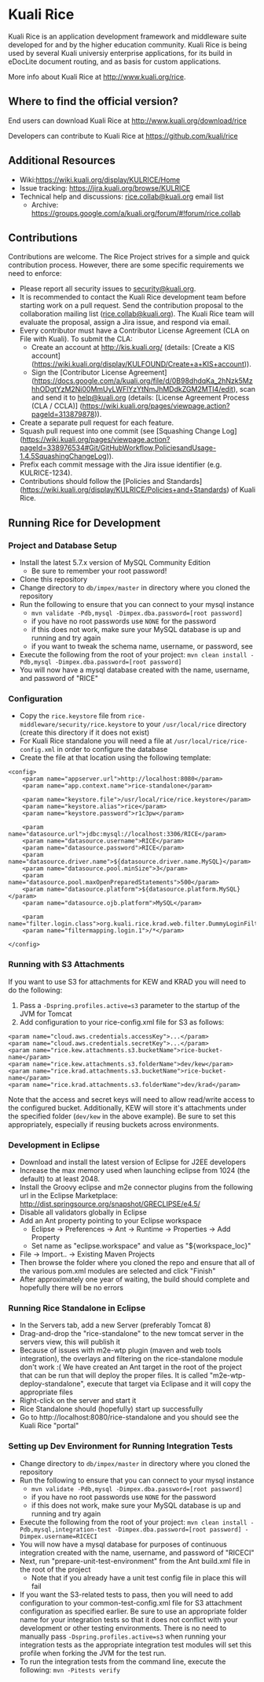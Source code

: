 # Kuali Rice

Kuali Rice is an application development framework and middleware suite developed for and by the higher education community.  Kuali Rice is being used by several Kuali universiy enterprise applications, for its build in eDocLite document routing, and as basis for custom applications.

More info about Kuali Rice at http://www.kuali.org/rice.

## Where to find the official version?

End users can download Kuali Rice at http://www.kuali.org/download/rice

Developers can contribute to Kuali Rice at https://github.com/kuali/rice

## Additional Resources

* Wiki:https://wiki.kuali.org/display/KULRICE/Home
* Issue tracking: https://jira.kuali.org/browse/KULRICE
* Technical help and discussions: rice.collab@kuali.org email list 
  * Archive: https://groups.google.com/a/kuali.org/forum/#!forum/rice.collab

## Contributions

Contributions are welcome. The Rice Project strives for a simple and quick contribution process.  However, there are some specific requirements we need to enforce:
* Please report all security issues to security@kuali.org.  
* It is recommended to contact the Kuali Rice development team before starting work on a pull request.  Send the contribution proposal to the collaboration mailing list (rice.collab@kuali.org). The Kuali Rice team will evaluate the proposal, assign a Jira issue, and respond via email.
* Every contributor must have a Contributor License Agreement (CLA on File with Kuali).  To submit the CLA:
  * Create an account at http://kis.kuali.org/ (details: [Create a KIS account] (https://wiki.kuali.org/display/KULFOUND/Create+a+KIS+account)).
  * Sign the [Contributor License Agreement] (https://docs.google.com/a/kuali.org/file/d/0B98dhdqKa_2hNzk5MzhhODgtYzM2Ni00MmUyLWFlYzYtNmJhMDdkZGM2MTI4/edit), scan and send it to help@kuali.org (details: [License Agreement Process (CLA / CCLA)] (https://wiki.kuali.org/pages/viewpage.action?pageId=313879878)).
* Create a separate pull request for each feature.
* Squash pull request into one commit (see [Squashing Change Log] (https://wiki.kuali.org/pages/viewpage.action?pageId=338976534#Git/GitHubWorkflow,PoliciesandUsage-1.4.5SquashingChangeLog)).
* Prefix each commit message with the Jira issue identifier (e.g. KULRICE-1234).
* Contributions should follow the [Policies and Standards] (https://wiki.kuali.org/display/KULRICE/Policies+and+Standards) of Kuali Rice. 

## Running Rice for Development

### Project and Database Setup

* Install the latest 5.7.x version of MySQL Community Edition
  * Be sure to remember your root password!
* Clone this repository 
* Change directory to `db/impex/master` in directory where you cloned the repository
* Run the following to ensure that you can connect to your mysql instance
  * ```mvn validate -Pdb,mysql -Dimpex.dba.password=[root password]```
  * if you have no root passwords use `NONE` for the password
  * if this does not work, make sure your MySQL database is up and running and try again
  * if you want to tweak the schema name, username, or password, see [](https://wiki.kuali.org/display/KULRICE/Load+Impex+Data+via+Maven)
* Execute the following from the root of your project:
```mvn clean install -Pdb,mysql -Dimpex.dba.password=[root password]```
* You will now have a mysql database created with the name, username, and password of "RICE"

### Configuration

* Copy the `rice.keystore` file from `rice-middleware/security/rice.keystore` to your `/usr/local/rice` directory (create this directory if it does not exist)
* For Kuali Rice standalone you will need a file at `/usr/local/rice/rice-config.xml` in order to configure the database
* Create the file at that location using the following template:
```
<config>
    <param name="appserver.url">http://localhost:8080</param>
    <param name="app.context.name">rice-standalone</param>
    
    <param name="keystore.file">/usr/local/rice/rice.keystore</param>
    <param name="keystore.alias">rice</param>
    <param name="keystore.password">r1c3pw</param>

    <param name="datasource.url">jdbc:mysql://localhost:3306/RICE</param>
    <param name="datasource.username">RICE</param>
    <param name="datasource.password">RICE</param>
    <param name="datasource.driver.name">${datasource.driver.name.MySQL}</param>
    <param name="datasource.pool.minSize">3</param>
    <param name="datasource.pool.maxOpenPreparedStatements">500</param>
    <param name="datasource.platform">${datasource.platform.MySQL}</param>
    <param name="datasource.ojb.platform">MySQL</param>
    
    <param name="filter.login.class">org.kuali.rice.krad.web.filter.DummyLoginFilter</param>
    <param name="filtermapping.login.1">/*</param>

</config>
```

### Running with S3 Attachments

If you want to use S3 for attachments for KEW and KRAD you will need to do the following:

1. Pass a `-Dspring.profiles.active=s3` parameter to the startup of the JVM for Tomcat
2. Add configuration to your rice-config.xml file for S3 as follows:

```
<param name="cloud.aws.credentials.accessKey">...</param>
<param name="cloud.aws.credentials.secretKey">...</param>
<param name="rice.kew.attachments.s3.bucketName">rice-bucket-name</param>
<param name="rice.kew.attachments.s3.folderName">dev/kew</param>
<param name="rice.krad.attachments.s3.bucketName">rice-bucket-name</param>
<param name="rice.krad.attachments.s3.folderName">dev/krad</param>
```

Note that the access and secret keys will need to allow read/write access to the configured bucket. Additionally, KEW will store it's attachments under the specified folder (`dev/kew` in the above example). Be sure to set this appropriately, especially if reusing buckets across environments.

### Development in Eclipse

* Download and install the latest version of Eclipse for J2EE developers
* Increase the max memory used when launching eclipse from 1024 (the default) to at least 2048.
* Install the Groovy eclipse and m2e connector plugins from the following url in the Eclipse Marketplace: http://dist.springsource.org/snapshot/GRECLIPSE/e4.5/
* Disable all validators globally in Eclipse
* Add an Ant property pointing to your Eclipse workspace
  * Eclipse -> Preferences -> Ant -> Runtime -> Properties -> Add Property
  * Set name as "eclipse.workspace" and value as "${workspace_loc}"
* File -> Import.. -> Existing Maven Projects
* Then browse the folder where you cloned the repo and ensure that all of the various pom.xml modules are selected and click "Finish"
* After approximately one year of waiting, the build should complete and hopefully there will be no errors

### Running Rice Standalone in Eclipse

* In the Servers tab, add a new Server (preferably Tomcat 8)
* Drag-and-drop the "rice-standalone" to the new tomcat server in the servers view, this will publish it
* Because of issues with m2e-wtp plugin (maven and web tools integration), the overlays and filtering on the rice-standalone module don't work :( We have created an Ant target in the root of the project that can be run that will deploy the proper files. It is called "m2e-wtp-deploy-standalone", execute that target via Eclipase and it will copy the appropriate files
* Right-click on the server and start it
* Rice Standalone should (hopefully) start up successfully
* Go to http://localhost:8080/rice-standalone and you should see the Kuali Rice "portal"

### Setting up Dev Environment for Running Integration Tests

* Change directory to `db/impex/master` in directory where you cloned the repository
* Run the following to ensure that you can connect to your mysql instance
  * ```mvn validate -Pdb,mysql -Dimpex.dba.password=[root password]```
  * if you have no root passwords use `NONE` for the password
  * if this does not work, make sure your MySQL database is up and running and try again
* Execute the following from the root of your project:
```mvn clean install -Pdb,mysql,integration-test -Dimpex.dba.password=[root password] -Dimpex.username=RICECI```
* You will now have a mysql database for purposes of continuous integration created with the name, username, and password of "RICECI"
* Next, run "prepare-unit-test-environment" from the Ant build.xml file in the root of the project
  * Note that if you already have a unit test config file in place this will fail
* If you want the S3-related tests to pass, then you will need to add configuration to your common-test-config.xml file for S3 attachment configuration as specified earlier. Be sure to use an appropriate folder name for your integration tests so that it does not conflict with your development or other testing environments. There is no need to manually pass `-Dspring.profiles.active=s3` when running your integration tests as the appropriate integration test modules will set this profile when forking the JVM for the test run.
* To run the integration tests from the command line, execute the following:
```mvn -Pitests verify```

